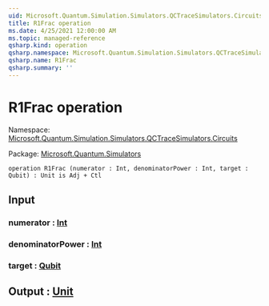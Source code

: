 ```yaml
---
uid: Microsoft.Quantum.Simulation.Simulators.QCTraceSimulators.Circuits.R1Frac
title: R1Frac operation
ms.date: 4/25/2021 12:00:00 AM
ms.topic: managed-reference
qsharp.kind: operation
qsharp.namespace: Microsoft.Quantum.Simulation.Simulators.QCTraceSimulators.Circuits
qsharp.name: R1Frac
qsharp.summary: ''
---
```


# R1Frac operation

Namespace: [Microsoft.Quantum.Simulation.Simulators.QCTraceSimulators.Circuits](xref:Microsoft.Quantum.Simulation.Simulators.QCTraceSimulators.Circuits)

Package: [Microsoft.Quantum.Simulators](https://nuget.org/packages/Microsoft.Quantum.Simulators)




```qsharp
operation R1Frac (numerator : Int, denominatorPower : Int, target : Qubit) : Unit is Adj + Ctl
```


## Input

### numerator : [Int](xref:microsoft.quantum.qsharp.valueliterals#int-literals)




### denominatorPower : [Int](xref:microsoft.quantum.qsharp.valueliterals#int-literals)




### target : [Qubit](xref:microsoft.quantum.qsharp.valueliterals#qubit-literals)





## Output : [Unit](xref:microsoft.quantum.qsharp.valueliterals#unit-literal)

